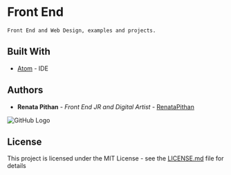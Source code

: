 # Front End 

```
Front End and Web Design, examples and projects.
```

## Built With

* [Atom](https://atom.io) - IDE

## Authors

* **Renata Pithan** - *Front End JR and Digital Artist* - [RenataPithan](https://github.com/RenataPithanGit)

![GitHub Logo](/git2.png)

## License

This project is licensed under the MIT License - see the [LICENSE.md](LICENSE.md) file for details
